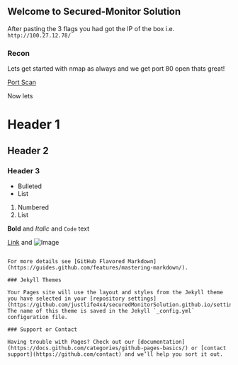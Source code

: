 ## Welcome to Secured-Monitor Solution

After pasting the 3 flags you had got the IP of the box i.e. `http://100.27.12.78/`

### Recon

Lets get started with nmap as always and we get port 80 open thats great!

[Port Scan](https://i.ibb.co/6RvyYyD/portscan.jpg)

Now lets 

# Header 1
## Header 2
### Header 3

- Bulleted
- List

1. Numbered
2. List

**Bold** and _Italic_ and `Code` text

[Link](url) and ![Image](src)
```

For more details see [GitHub Flavored Markdown](https://guides.github.com/features/mastering-markdown/).

### Jekyll Themes

Your Pages site will use the layout and styles from the Jekyll theme you have selected in your [repository settings](https://github.com/justlife4x4/securedMonitorSolution.github.io/settings). The name of this theme is saved in the Jekyll `_config.yml` configuration file.

### Support or Contact

Having trouble with Pages? Check out our [documentation](https://docs.github.com/categories/github-pages-basics/) or [contact support](https://github.com/contact) and we’ll help you sort it out.
